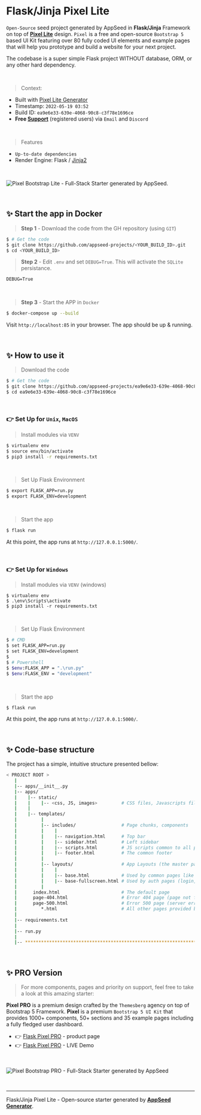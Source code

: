# Flask/Jinja Pixel Lite

`Open-Source` seed project generated by AppSeed in **Flask/Jinja** Framework on top of **[Pixel Lite](https://appseed.us/generator/pixel-bootstrap/)** design. `Pixel` is a free and open-source `Bootstrap 5` based UI Kit featuring over 80 fully coded UI elements and example pages that will help you prototype and build a website for your next project.

The codebase is a super simple Flask project WITHOUT database, ORM, or any other hard dependency.

<br />

> Context:

- Built with [Pixel Lite Generator](https://appseed.us/generator/pixel-bootstrap/)
- Timestamp: `2022-05-19 03:52`
- Build ID: `ea9e6e33-639e-4068-90c8-c3f78e1696ce`
- **Free [Support](https://appseed.us/support/)** (registered users) via `Email` and `Discord`

<br />

> Features

- `Up-to-date dependencies`
- Render Engine: Flask / [Jinja2](https://jinja.palletsprojects.com/)

<br />

![Pixel Bootstrap Lite - Full-Stack Starter generated by AppSeed.](https://user-images.githubusercontent.com/51070104/168753915-d61b2f97-57b2-4d14-a774-d217d120ff62.png)

<br />


## ✨ Start the app in Docker

> **Step 1** - Download the code from the GH repository (using `GIT`) 

```bash
$ # Get the code
$ git clone https://github.com/appseed-projects/<YOUR_BUILD_ID>.git
$ cd <YOUR_BUILD_ID>
```

> **Step 2** - Edit `.env` and set `DEBUG=True`. This will activate the `SQLite` persistance. 

```txt
DEBUG=True
```

<br />

> **Step 3** - Start the APP in `Docker`

```bash
$ docker-compose up --build 
```

Visit `http://localhost:85` in your browser. The app should be up & running.

<br />


## ✨ How to use it

> Download the code 

```bash
$ # Get the code
$ git clone https://github.com/appseed-projects/ea9e6e33-639e-4068-90c8-c3f78e1696ce.git
$ cd ea9e6e33-639e-4068-90c8-c3f78e1696ce
```

<br />

### 👉 Set Up for `Unix`, `MacOS` 

> Install modules via `VENV`  

```bash
$ virtualenv env
$ source env/bin/activate
$ pip3 install -r requirements.txt
```

<br />

> Set Up Flask Environment

```bash
$ export FLASK_APP=run.py
$ export FLASK_ENV=development
```

<br />

> Start the app

```bash
$ flask run
```

At this point, the app runs at `http://127.0.0.1:5000/`. 

<br />

### 👉 Set Up for `Windows` 

> Install modules via `VENV` (windows) 

```
$ virtualenv env
$ .\env\Scripts\activate
$ pip3 install -r requirements.txt
```

<br />

> Set Up Flask Environment

```bash
$ # CMD 
$ set FLASK_APP=run.py
$ set FLASK_ENV=development
$
$ # Powershell
$ $env:FLASK_APP = ".\run.py"
$ $env:FLASK_ENV = "development"
```

<br />

> Start the app

```bash
$ flask run
```

At this point, the app runs at `http://127.0.0.1:5000/`. 

<br />

## ✨ Code-base structure

The project has a simple, intuitive structure presented bellow:

```bash
< PROJECT ROOT >
   |
   |-- apps/__init__.py
   |-- apps/
   |    |-- static/
   |    |    |-- <css, JS, images>         # CSS files, Javascripts files
   |    |
   |    |-- templates/
   |         |
   |         |-- includes/                 # Page chunks, components
   |         |    |
   |         |    |-- navigation.html      # Top bar
   |         |    |-- sidebar.html         # Left sidebar
   |         |    |-- scripts.html         # JS scripts common to all pages
   |         |    |-- footer.html          # The common footer
   |         |
   |         |-- layouts/                  # App Layouts (the master pages)
   |         |    |
   |         |    |-- base.html            # Used by common pages like index, UI
   |         |    |-- base-fullscreen.html # Used by auth pages (login, register)
   |         |
   |      index.html                       # The default page
   |      page-404.html                    # Error 404 page (page not found)
   |      page-500.html                    # Error 500 page (server error)
   |         *.html                        # All other pages provided by the UI Kit
   |
   |-- requirements.txt
   |
   |-- run.py
   |
   |-- ************************************************************************
```

<br />

## ✨ PRO Version

> For more components, pages and priority on support, feel free to take a look at this amazing starter:

**Pixel PRO** is a premium design crafted by the `Themesberg` agency on top of Bootstrap 5 Framework. **Pixel** is a premium `Bootstrap 5 UI Kit` that provides 1000+ components, 50+ sections and 35 example pages including a fully fledged user dashboard.

- 👉 [Flask Pixel PRO](https://appseed.us/product/pixel-bootstrap-pro/flask/) - product page
- 👉 [Flask Pixel PRO](https://flask-pixel-pro.appseed-srv1.com/) - LIVE Demo

<br >

![Pixel Bootstrap PRO - Full-Stack Starter generated by AppSeed](https://user-images.githubusercontent.com/51070104/168760719-f0e45406-2b2a-43e0-badf-fa953edb62b8.png)

<br />

---
Flask/Jinja Pixel Lite - Open-source starter generated by **[AppSeed Generator](https://appseed.us/generator/)**.
